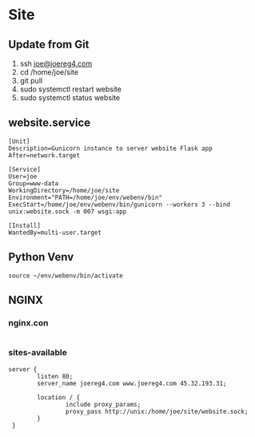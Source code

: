 # Site
## Update from Git
1. ssh joe@joereg4.com
2. cd /home/joe/site
3. git pull
4. sudo systemctl restart website
5. sudo systemctl status website


## website.service
```
[Unit]
Description=Gunicorn instance to server website Flask app
After=network.target

[Service]
User=joe
Group=www-data
WorkingDirectory=/home/joe/site
Environment="PATH=/home/joe/env/webenv/bin"
ExecStart=/home/joe/env/webenv/bin/gunicorn --workers 3 --bind unix:website.sock -m 007 wsgi:app

[Install]
WantedBy=multi-user.target
```



## Python Venv
```
source ~/env/webenv/bin/activate
```

## NGINX

### nginx.con
```

```

### sites-available
```
server {
        listen 80;
        server_name joereg4.com www.joereg4.com 45.32.193.31;

        location / {
                include proxy_params;
                proxy_pass http://unix:/home/joe/site/website.sock;
        }
 }
```

